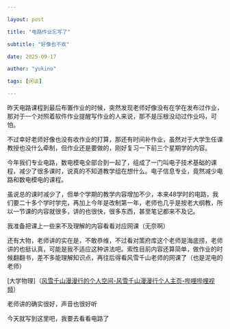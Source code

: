 ```yaml
---

layout: post

title: "电路作业忘写了"

subtitle: "好像也不收"

date: 2025-09-17

author: "yukino"

tags: [闲谈]

---
```


  昨天电路课程到最后布置作业的时候，突然发现老师好像没有在学在发布过作业，那对于一个对照着软件作业提醒写作业的人来说，那不是压根没动过作业吗，可怕。

  不过幸好老师好像也没有收作业的打算，那还有时间补作业，虽然对于大学生任课教授也没什么牵制，但作业还是要做的，刚好复习一下前三个星期学的内容。

  今年我们专业电路，数电模电全部合到一起了，组成了一门叫电子技术基础的课程，减少了很多课时，说真的不知道教学组在想什么。电子信息专业，竟然减少电路和数电模电的课程。

  虽说总的课时减少了，但单个学期的教学内容增加不少，本来48学时的电路，我们要二十多个学时学完，再加上今年是改制第一年，老师也几乎是按老大纲教，所以一节课的内容就很多，讲的也很快，很多东西，甚至笔记都来不及记。

  我准备把课上一些来不及理解的内容看看对应网课（无奈啊）

还有大物，老师讲的实在是，不敢恭维，不过看对策府库这个老师是海底捞，老师讲的也挺认真，可能是我不适应这种讲法吧。索性目前内容还算简单，做作业的时候翻翻书，差不多能理解知识点，再往后得看风雪千山老师的网课了（也是泥电的老师）

[大学物理]（[风雪千山漫漫行的个人空间-风雪千山漫漫行个人主页-哔哩哔哩视频](https://space.bilibili.com/414621270/channel/seriesdetail?sid=390600)）

老师讲的确实很好，声音也很好听

今天就写到这里吧，我要去看看电路了

